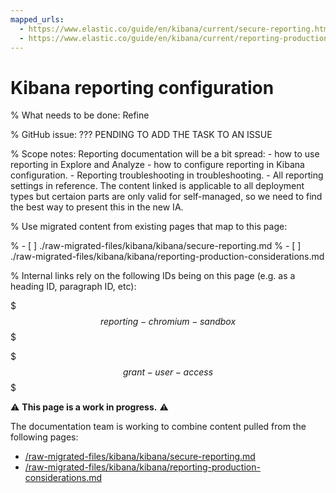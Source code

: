 ```yaml
---
mapped_urls:
  - https://www.elastic.co/guide/en/kibana/current/secure-reporting.html
  - https://www.elastic.co/guide/en/kibana/current/reporting-production-considerations.html
---
```


# Kibana reporting configuration

% What needs to be done: Refine

% GitHub issue: ??? PENDING TO ADD THE TASK TO AN ISSUE

% Scope notes: Reporting documentation will be a bit spread: - how to use reporting in Explore and Analyze - how to configure reporting in Kibana configuration. - Reporting troubleshooting in troubleshooting. - All reporting settings in reference.  The content linked is applicable to all deployment types but certaion parts are only valid for self-managed, so we need to find the best way to present this in the new IA.

% Use migrated content from existing pages that map to this page:

% - [ ] ./raw-migrated-files/kibana/kibana/secure-reporting.md
% - [ ] ./raw-migrated-files/kibana/kibana/reporting-production-considerations.md

% Internal links rely on the following IDs being on this page (e.g. as a heading ID, paragraph ID, etc):

$$$reporting-chromium-sandbox$$$

$$$grant-user-access$$$

⚠️ **This page is a work in progress.** ⚠️

The documentation team is working to combine content pulled from the following pages:

* [/raw-migrated-files/kibana/kibana/secure-reporting.md](/raw-migrated-files/kibana/kibana/secure-reporting.md)
* [/raw-migrated-files/kibana/kibana/reporting-production-considerations.md](/raw-migrated-files/kibana/kibana/reporting-production-considerations.md)